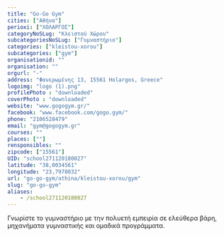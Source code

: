 ```yaml
---
title: "Go-Go Gym"
cities: ["Αθήνα"]
perioxi: ["ΧΟΛΑΡΓΟΣ"]
categoryNoSLug: "Κλειστού Χώρου"
subcategoriesNoSLug: ["Γυμναστήριο"]
categories: ["kleistou-xorou"]
subcategories: ["gym"]
organisationid: ""
organisation: ""
orgurl: "-"
address: "Φανερωμένης 13, 15561 Holargos, Greece"
logoimg: "logo (1).png"
profilePhoto : "downloaded"
coverPhoto : "downloaded"
website: "www.gogogym.gr/"
facebook: "www.facebook.com/gogo.gym/"
phone: "2106528479"
email: "gym@gogogym.gr"
courses: ""
places: [""]
rensponsibles: ""
zipcode: ["15561"]
UID: "school271120180027"
latitude: "38,0034561"
longitude: "23,7978032"
url: "go-go-gym/athina/kleistou-xorou/gym"
slug: "go-go-gym"
aliases:
    - /school271120180027
---
```



Γνωρίστε το γυμναστήριο με την πολυετή εμπειρία σε ελεύθερα βάρη, μηχανήματα γυμναστικής και ομαδικά προγράμματα.

